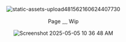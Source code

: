 <div align="center">
  
![static-assets-upload481562160624407730](https://github.com/user-attachments/assets/5afb8713-a4ae-4fd2-a235-850825e0a7d6)

Page ﹏ Wip

![Screenshot 2025-05-05 10 36 48 AM](https://github.com/user-attachments/assets/a0c8a1a1-2e2b-4d1e-8949-3dd8f181d2e6)


  </div>
